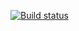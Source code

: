 [![Build status](https://ci.appveyor.com/api/projects/status/f330ty34fxith1jq?svg=true)](https://ci.appveyor.com/project/1000karat/selenide)